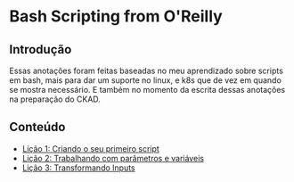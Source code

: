 # Bash Scripting from O'Reilly

## Introdução 

Essas anotações foram feitas baseadas no meu aprendizado sobre scripts em bash, mais para dar um suporte no linux, e k8s que de vez em quando se mostra necessário. E também no momento da escrita dessas anotações na preparação do CKAD.

## Conteúdo

* [Lição 1: Criando o seu primeiro script](lesson1.md)
* [Lição 2: Trabalhando com parâmetros e variáveis](lesson2.md)
* [Lição 3: Transformando Inputs](lesson3.md)